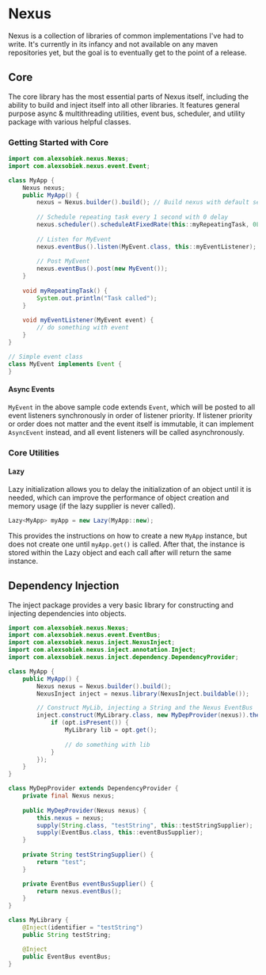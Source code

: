 # Nexus
Nexus is a collection of libraries of common implementations I've had to write. It's currently in its infancy and not
available on any maven repositories yet, but the goal is to eventually get to the point of a release.

## Core
The core library has the most essential parts of Nexus itself, including the ability to build and inject itself into
all other libraries. It features general purpose async & multithreading utilities, event bus, scheduler, and utility
package with various helpful classes.

### Getting Started with Core
```java
import com.alexsobiek.nexus.Nexus;
import com.alexsobiek.nexus.event.Event;

class MyApp {
    Nexus nexus;
    public MyApp() {
        nexus = Nexus.builder().build(); // Build nexus with default settings
        
        // Schedule repeating task every 1 second with 0 delay
        nexus.scheduler().scheduleAtFixedRate(this::myRepeatingTask, 0L, 1000L);
        
        // Listen for MyEvent
        nexus.eventBus().listen(MyEvent.class, this::myEventListener);
        
        // Post MyEvent
        nexus.eventBus().post(new MyEvent());
    }
    
    void myRepeatingTask() {
        System.out.println("Task called");
    }
    
    void myEventListener(MyEvent event) {
        // do something with event
    }
}

// Simple event class
class MyEvent implements Event {
}
```
#### Async Events
`MyEvent` in the above sample code extends `Event`, which will be posted to all event listeners synchronously in order
of listener priority. If listener priority or order does not matter and the event itself is immutable, it can implement
`AsyncEvent` instead, and all event listeners will be called asynchronously.

### Core Utilities
#### Lazy
Lazy initialization allows you to delay the initialization of an object until it is needed, which can improve the
performance of object creation and memory usage (if the lazy supplier is never called).

```java
Lazy<MyApp> myApp = new Lazy(MyApp::new);
```
This provides the instructions on how to create a new `MyApp` instance, but does not create one until `myApp.get()` is
called. After that, the instance is stored within the Lazy object and each call after will return the same instance.

## Dependency Injection
The inject package provides a very basic library for constructing and injecting dependencies into objects.
```java
import com.alexsobiek.nexus.Nexus;
import com.alexsobiek.nexus.event.EventBus;
import com.alexsobiek.nexus.inject.NexusInject;
import com.alexsobiek.nexus.inject.annotation.Inject;
import com.alexsobiek.nexus.inject.dependency.DependencyProvider;

class MyApp {
    public MyApp() {
        Nexus nexus = Nexus.builder().build();
        NexusInject inject = nexus.library(NexusInject.buildable());

        // Construct MyLib, injecting a String and the Nexus EventBus
        inject.construct(MyLibrary.class, new MyDepProvider(nexus)).thenAccept(opt -> {
            if (opt.isPresent()) {
                MyLibrary lib = opt.get();
                
                // do something with lib
            }
        });
    }
}

class MyDepProvider extends DependencyProvider {
    private final Nexus nexus;
    
    public MyDepProvider(Nexus nexus) {
        this.nexus = nexus;
        supply(String.class, "testString", this::testStringSupplier);
        supply(EventBus.class, this::eventBusSupplier);
    }
    
    private String testStringSupplier() {
        return "test";
    }

    private EventBus eventBusSupplier() {
        return nexus.eventBus();
    }
}

class MyLibrary {
    @Inject(identifier = "testString")
    public String testString;

    @Inject
    public EventBus eventBus;
}
```

